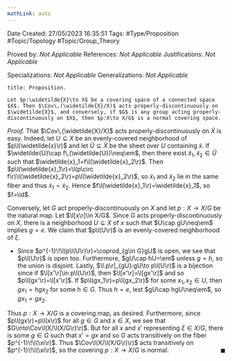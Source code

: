```yaml
---
mathLink: auto
---
```


<div class="topSpace"></div>

Date Created: 27/05/2023 16:35:51
Tags: #Type/Proposition #Topic/Topology #Topic/Group_Theory

Proved by: <i>Not Applicable</i>
References: <i>Not Applicable</i>
Justifications: <i>Not Applicable</i>

Specializations: <i>Not Applicable</i>
Generalizations: <i>Not Applicable</i>

``` ad-Proposition
title: Proposition.

Let $p:\widetilde{X}\to X$ be a covering space of a connected space $X$. Then $\Cov\,(\widetilde{X}/X)$ acts properly-discontinuously on $\widetilde{X}$, and conversely, if $G$ is any group acting properly-discontinuously on $X$, then $p:X\to X/G$ is a normal covering space.

```

<i>Proof.</i> That $\Cov\,(\widetilde{X}/X)$ acts properly-discontinuously on $\widetilde{X}$ is easy. Indeed, let $U\subseteq X$ be an evenly-covered neighborhood of $p\l(\widetilde{x}\r)$ and let $\widetilde{U}\subseteq\widetilde{X}$ be the sheet over $U$ containing $\widetilde{x}$. If $\widetilde{U}\cap f\,(\widetilde{U})\neq\em$, then there exist $\widetilde{x}_1,\widetilde{x}_2\in\widetilde{U}$ such that $\widetilde{x}_1=f\l(\widetilde{x}_2\r)$. Then $p\l(\widetilde{x}_1\r)=\l(p\circ f\r)\l(\widetilde{x}_2\r)=p\l(\widetilde{x}_2\r)$, so $\widetilde{x}_1$ and $\widetilde{x}_2$ lie in the same fiber and thus $\widetilde{x}_1=\widetilde{x}_2$. Hence $f\l(\widetilde{x}_1\r)=\widetilde{x}_1$, so $f=\id$.

Conversely, let $G$ act properly-discontinuously on $X$ and let $p:X\to X/G$ be the natural map. Let $\l[x\r]\in X/G$. Since $G$ acts properly-discontinuously on $X$, there is a neighborhood $U\subseteq X$ of $x$ such that $U\cap gU\neq\em$ implies $g=e$. We claim that $p\l(U\r)$ is an evenly-covered neighborhood of $\xi$.
* Since $p^{-1}\!\l(p\l(U\r)\r)=\coprod_{g\in G}gU$ is open, we see that $p\l(U\r)$ is open too. Furthermore, $gU\cap hU=\em$ unless $g=h$, so the union is disjoint. Lastly, $\l.p\r|_{gU}:gU\to p\l(U\r)$ is a bijection since if $\l[x'\r]\in p\l(U\r)$, then $\l[x'\r]=\l[gx'\r]$ and so $p\l(gx'\r)=\l[x'\r]$. If $p\l(gx_1\r)=p\l(gx_2\r)$ for some $x_1,x_2\in U$, then $gx_1=hgx_2$ for some $h\in G$. Thus $h=e$, lest $gU\cap hgU\neq\em$, so $gx_1=gx_2$.

Thus $p:X\to X/G$ is a covering map, as desired. Furthermore, since $p\l(gx\r)=p\l(x\r)$ for all $g\in G$ and $x\in X$, we see that $G\into\Cov\l(X/\l(X/G\r)\r)$. But for all $x$ and $x'$ representing $\xi\in X/G$, there is some $g\in G$ such that $x'=gx$ and so $G$ acts transitively on the fiber $p^{-1}\!\l(\xi\r)$. Thus $\Cov\l(X/\l(X/G\r)\r)$ acts transitively on $p^{-1}\!\l(\xi\r)$, so the covering $p:X\to X/G$ is normal.<span style="float:right;">$\blacksquare$</span>
